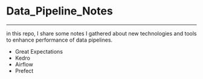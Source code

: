 # Data_Pipeline_Notes
---
in this repo, I share some notes I gathered about new technologies and tools to enhance performance of data pipelines.
* Great Expectations
* Kedro
* Airflow
* Prefect
